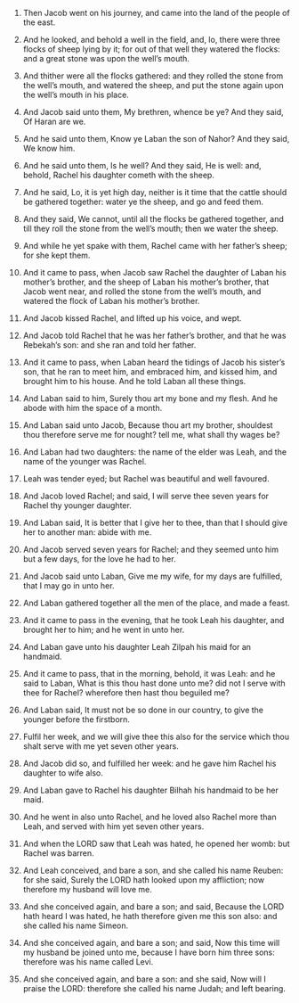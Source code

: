 1. Then Jacob went on his journey, and came into the land of the
people of the east.

2. And he looked, and behold a well in the field, and, lo, there
were three flocks of sheep lying by it; for out of that well they
watered the flocks: and a great stone was upon the well’s mouth.

3. And thither were all the flocks gathered: and they rolled the
stone from the well’s mouth, and watered the sheep, and put the stone
again upon the well’s mouth in his place.

4. And Jacob said unto them, My brethren, whence be ye? And they
said, Of Haran are we.

5. And he said unto them, Know ye Laban the son of Nahor? And they
said, We know him.

6. And he said unto them, Is he well? And they said, He is well:
and, behold, Rachel his daughter cometh with the sheep.

7. And he said, Lo, it is yet high day, neither is it time that the
cattle should be gathered together: water ye the sheep, and go and
feed them.

8. And they said, We cannot, until all the flocks be gathered
together, and till they roll the stone from the well’s mouth; then we
water the sheep.

9. And while he yet spake with them, Rachel came with her father’s
sheep; for she kept them.

10. And it came to pass, when Jacob saw Rachel the daughter of Laban
his mother’s brother, and the sheep of Laban his mother’s brother,
that Jacob went near, and rolled the stone from the well’s mouth, and
watered the flock of Laban his mother’s brother.

11. And Jacob kissed Rachel, and lifted up his voice, and wept.

12. And Jacob told Rachel that he was her father’s brother, and that
he was Rebekah’s son: and she ran and told her father.

13. And it came to pass, when Laban heard the tidings of Jacob his
sister’s son, that he ran to meet him, and embraced him, and kissed
him, and brought him to his house. And he told Laban all these things.

14. And Laban said to him, Surely thou art my bone and my flesh. And
he abode with him the space of a month.

15. And Laban said unto Jacob, Because thou art my brother,
shouldest thou therefore serve me for nought? tell me, what shall thy
wages be?

16. And Laban had two daughters: the name of the elder
was Leah, and the name of the younger was Rachel.

17. Leah was tender eyed; but Rachel was beautiful and well
favoured.

18. And Jacob loved Rachel; and said, I will serve thee seven years
for Rachel thy younger daughter.

19. And Laban said, It is better that I give her to thee, than that
I should give her to another man: abide with me.

20. And Jacob served seven years for Rachel; and they seemed unto
him but a few days, for the love he had to her.

21. And Jacob said unto Laban, Give me my wife, for my days are
fulfilled, that I may go in unto her.

22. And Laban gathered together all the men of the place, and made a
feast.

23. And it came to pass in the evening, that he took Leah his
daughter, and brought her to him; and he went in unto her.

24. And Laban gave unto his daughter Leah Zilpah his maid for an
handmaid.

25. And it came to pass, that in the morning, behold, it was Leah:
and he said to Laban, What is this thou hast done unto me? did not I
serve with thee for Rachel? wherefore then hast thou beguiled me?

26. And Laban said, It must not be so done in our country, to give
the younger before the firstborn.

27. Fulfil her week, and we will give thee this also for the service
which thou shalt serve with me yet seven other years.

28. And Jacob did so, and fulfilled her week: and he gave him Rachel
his daughter to wife also.

29. And Laban gave to Rachel his daughter Bilhah his handmaid to be
her maid.

30. And he went in also unto Rachel, and he loved also Rachel more
than Leah, and served with him yet seven other years.

31. And when the LORD saw that Leah was hated, he opened her womb:
but Rachel was barren.

32. And Leah conceived, and bare a son, and she called his name
Reuben: for she said, Surely the LORD hath looked upon my affliction;
now therefore my husband will love me.

33. And she conceived again, and bare a son; and said, Because the
LORD hath heard I was hated, he hath therefore given me this son also:
and she called his name Simeon.

34. And she conceived again, and bare a son; and said, Now this time
will my husband be joined unto me, because I have born him three sons:
therefore was his name called Levi.

35. And she conceived again, and bare a son: and she said, Now will
I praise the LORD: therefore she called his name Judah; and left
bearing.